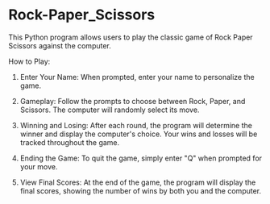 # Rock-Paper_Scissors
 
This Python program allows users to play the classic game of Rock Paper Scissors against the computer.

How to Play:
1. Enter Your Name: When prompted, enter your name to personalize the game.

2. Gameplay: Follow the prompts to choose between Rock, Paper, and Scissors. The computer will randomly select its move.

3. Winning and Losing: After each round, the program will determine the winner and display the computer's choice. Your wins and losses will be tracked throughout the game.

4. Ending the Game: To quit the game, simply enter "Q" when prompted for your move.

5. View Final Scores: At the end of the game, the program will display the final scores, showing the number of wins by both you and the computer.
